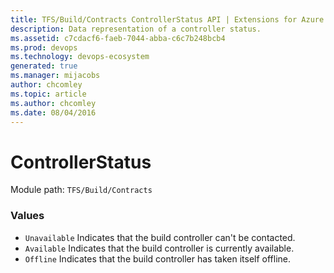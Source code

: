 ```yaml
---
title: TFS/Build/Contracts ControllerStatus API | Extensions for Azure DevOps Services
description: Data representation of a controller status.
ms.assetid: c7cdacf6-faeb-7044-abba-c6c7b248bcb4
ms.prod: devops
ms.technology: devops-ecosystem
generated: true
ms.manager: mijacobs
author: chcomley
ms.topic: article
ms.author: chcomley
ms.date: 08/04/2016
---
```


# ControllerStatus

Module path: `TFS/Build/Contracts`

### Values

* `Unavailable` Indicates that the build controller can't be contacted.
* `Available` Indicates that the build controller is currently available.
* `Offline` Indicates that the build controller has taken itself offline.
